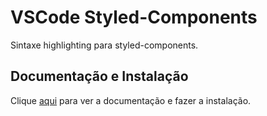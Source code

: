 # VSCode Styled-Components

Sintaxe highlighting para styled-components.

## Documentação e Instalação

Clique [aqui](https://marketplace.visualstudio.com/items?itemName=jpoissonnier.vscode-styled-components) para ver a documentação e fazer a instalação.
